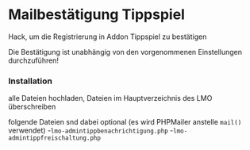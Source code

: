 # Mailbestätigung Tippspiel

Hack, um die Registrierung in Addon Tippspiel zu bestätigen

Die Bestätigung ist unabhängig von den vorgenommenen Einstellungen durchzuführen!

### Installation

alle Dateien hochladen, Dateien im Hauptverzeichnis des LMO überschreiben

folgende Dateien snd dabei optional (es wird PHPMailer anstelle `mail()` verwendet)
-`lmo-admintippbenachrichtigung.php`
-`lmo-admintippfreischaltung.php`
